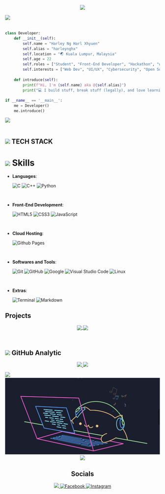 
<!--  -->
<p align="center">
  <a href="https://github.com/DenverCoder1/readme-typing-svg"><img src="https://readme-typing-svg.herokuapp.com?font=Orbitron&color=cyan&size=38&center=true&vCenter=true&width=600&height=200&lines=hello&hearts;++;I'm+a+Cadet+@42KL;I'm+Harley,;Computer+Science+Student,;Love+to+learn+new+stuffs..<3"></a>
</p>




	
<img src="https://user-images.githubusercontent.com/73097560/115834477-dbab4500-a447-11eb-908a-139a6edaec5c.gif"><br><br>
```python
class Developer:
    def __init__(self):
        self.name = "Harley Ng Harl Xhyuen"
        self.alias = "harleynghx"
        self.location = "🌏 Kuala Lumpur, Malaysia"
        self.age = 22
        self.roles = ["Student", "Front-End Developer", "Hackathon", "web3 Developer"]
        self.interests = ["Web Dev", "UI/UX", "Cybersecurity", "Open Source"]

    def introduce(self):
        print(f"Hi, I'm {self.name} aka @{self.alias}")
        print("💻 I build stuff, break stuff (legally), and love learning new things.")

if __name__ == '__main__':
    me = Developer()
    me.introduce()
```

<img src="https://user-images.githubusercontent.com/73097560/115834477-dbab4500-a447-11eb-908a-139a6edaec5c.gif"><br><br>


## <img src = "https://media2.giphy.com/media/QssGEmpkyEOhBCb7e1/giphy.gif?cid=ecf05e47a0n3gi1bfqntqmob8g9aid1oyj2wr3ds3mg700bl&rid=giphy.gif" width = 32px> TECH STACK<br>
# <img src="https://media2.giphy.com/media/QssGEmpkyEOhBCb7e1/giphy.gif?cid=ecf05e47a0n3gi1bfqntqmob8g9aid1oyj2wr3ds3mg700bl&rid=giphy.gif" width ="25"> <b>Skills</b>

	
<p align="center">

- **Languages**:
    
    ![C](https://img.shields.io/badge/C%20-%232370ED.svg?style=for-the-badge&logo=c&logoColor=white)
    ![C++](https://img.shields.io/badge/C++%20-%2300599C.svg?style=for-the-badge&logo=c%2B%2B&logoColor=white)
    ![Python](https://img.shields.io/badge/Python%20-%2314354C.svg?style=for-the-badge&logo=python&logoColor=white)

<br>   
    
- **Front-End Development**:

   ![HTML5](https://img.shields.io/badge/HTML5%20-%23E34F26.svg?style=for-the-badge&logo=html5&logoColor=white)
   ![CSS3](https://img.shields.io/badge/CSS%20-%231572B6.svg?style=for-the-badge&logo=css3&logoColor=white)
   ![JavaScript](https://img.shields.io/badge/JavaScript%20-%23F7DF1E.svg?style=for-the-badge&logo=javascript&logoColor=black)

<br>

- **Cloud Hosting**:

    ![Github Pages](https://img.shields.io/badge/GitHub%20Pages-%23327FC7.svg?style=for-the-badge&logo=github&logoColor=white)
    
<br>

- **Softwares and Tools**:

    ![Git](https://img.shields.io/badge/git-%23F05033.svg?style=for-the-badge&logo=git&logoColor=white)
    ![GitHub](https://img.shields.io/badge/github-%23121011.svg?style=for-the-badge&logo=github&logoColor=white)
    ![Google](https://img.shields.io/badge/google-%234285F4.svg?style=for-the-badge&logo=google&logoColor=white)
    ![Visual Studio Code](https://img.shields.io/badge/Visual%20Studio%20Code-0078d7.svg?style=for-the-badge&logo=visual-studio-code&logoColor=white)
    ![Linux](https://img.shields.io/badge/Linux-FCC624?style=for-the-badge&logo=linux&logoColor=black) 

<br>

- **Extras**:

    ![Terminal](https://img.shields.io/badge/Terminal-%23054020?style=for-the-badge&logo=gnu-bash&logoColor=white)
    ![Markdown](https://img.shields.io/badge/markdown-%23000000.svg?style=for-the-badge&logo=markdown&logoColor=white)   



## Projects
<p align="center">
  <a href="https://github.com/harleynghx/Snake-game">
    <img align="center" src="https://github-readme-stats.vercel.app/api/pin/?username=harleynghx&repo=Snake-game&theme=tokyonight" />
  </a>  
  <a href="https://github.com/harleynghx/wanderersProject">
    <img align="center" src="https://github-readme-stats.vercel.app/api/pin/?username=harleynghx&repo=wanderersProject&theme=tokyonight" />
  </a> 
</p>



<br>


## <img src="https://media.giphy.com/media/iY8CRBdQXODJSCERIr/giphy.gif" width="35"><b> GitHub Analytic </b>

<p align="center">
  <a href="https://github.com/harleynghx">
    <img height="180em" src="https://github-readme-stats-eight-theta.vercel.app/api?username=harleynghx&show_icons=true&theme=tokyonight&include_all_commits=true&count_private=true"/>
  </a>
  <a href="https://github.com/harleynghx">
    <img height="180em" src="https://github-readme-stats-eight-theta.vercel.app/api/top-langs/?username=harleynghx&layout=compact&langs_count=8&theme=tokyonight"/>
  </a>
</p>


<img src="https://user-images.githubusercontent.com/73097560/115834477-dbab4500-a447-11eb-908a-139a6edaec5c.gif" />

<div align='center'>

<img src="https://github.com/SophieNguyen113/SophieNguyen113/blob/main/Sophie%20Nguyen%20-%20CatCat.gif" title="CatCat" alt="CatCat">


<img src="https://user-images.githubusercontent.com/73097560/115834477-dbab4500-a447-11eb-908a-139a6edaec5c.gif" />

<h2 align="center">Socials</h2>

<div align="center">
  <a href="mailto:keyanandydelgado@gmail.com">
    <img src="https://img.shields.io/badge/Gmail-333333?style=for-the-badge&logo=gmail&logoColor=red" />
  </a>
  <a href="https://www.facebook.com/keyandelgado.fajanoy">
    <img alt="Facebook" title="Connect on Facebook" src="https://img.shields.io/badge/-Facebook-1877F2?style=for-the-badge&logo=facebook&logoColor=white"/>
  </a>
  <a href="https://www.instagram.com/https.keyan/">
    <img alt="Instagram" title "Follow on Instagram" src="https://img.shields.io/badge/-Instagram-E4405F?style=for-the-badge&logo=instagram&logoColor=white"/>
  </a>
</div>
